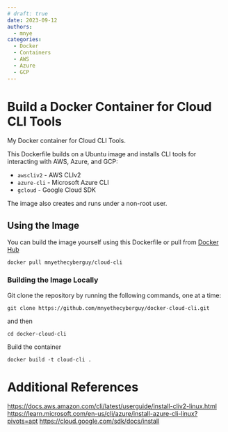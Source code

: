 ```yaml
---
# draft: true
date: 2023-09-12
authors:
  - mnye
categories:
  - Docker
  - Containers
  - AWS
  - Azure
  - GCP
---
```


# Build a Docker Container for Cloud CLI Tools

My Docker container for Cloud CLI Tools.

This Dockerfile builds on a Ubuntu image and installs CLI tools for interacting with AWS, Azure, and GCP:

- `awscliv2` - AWS CLIv2
- `azure-cli` - Microsoft Azure CLI
- `gcloud` - Google Cloud SDK

The image also creates and runs under a non-root user.

<!-- more -->
## Using the Image

You can build the image yourself using this Dockerfile or pull from [Docker Hub](https://hub.docker.com/r/mnyethecyberguy/cloud-cli)

```
docker pull mnyethecyberguy/cloud-cli
```

### Building the Image Locally

Git clone the repository by running the following commands, one at a time:

```
git clone https://github.com/mnyethecyberguy/docker-cloud-cli.git
```
and then

```
cd docker-cloud-cli
```
Build the container

```
docker build -t cloud-cli .
```

# Additional References

https://docs.aws.amazon.com/cli/latest/userguide/install-cliv2-linux.html
https://learn.microsoft.com/en-us/cli/azure/install-azure-cli-linux?pivots=apt
https://cloud.google.com/sdk/docs/install
